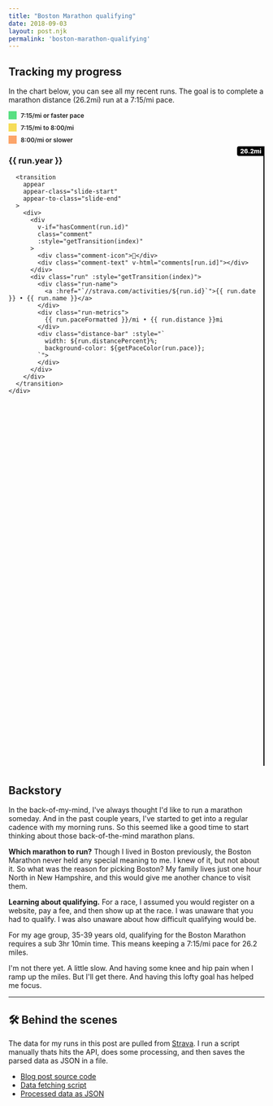 ```yaml
---
title: "Boston Marathon qualifying" 
date: 2018-09-03
layout: post.njk
permalink: 'boston-marathon-qualifying'
---
```


## Tracking my progress

In the chart below, you can see all my recent runs. The goal is to complete a marathon distance (26.2mi) run at a 7:15/mi pace.
  
<div class="legend">
  <div class="color-info">
      <div class="swatch" style="background-color: #58DF82"></div>7:15/mi or faster pace
  </div>
  <div class="color-info">
    <div class="swatch" style="background-color: #F6DC58"></div>7:15/mi to 8:00/mi
  </div>
  <div class="color-info">
    <div class="swatch" style="background-color: #FCA469"></div>8:00/mi or slower
  </div>
</div>

<div class="center center--960">
  <div id="runs" class="runs">
    <div class="distance-goal">26.2mi</div>
    <div v-for="(run, index) in flatRuns">
      <h3 v-if="index === 0 || (index > 0 && run.year !== flatRuns[index - 1].year)">
        {{ run.year }}
      </h3>

      <transition
        appear
        appear-class="slide-start"
        appear-to-class="slide-end"
      >
        <div>
          <div 
            v-if="hasComment(run.id)"
            class="comment"
            :style="getTransition(index)"
          >
            <div class="comment-icon">🤕</div>
            <div class="comment-text" v-html="comments[run.id]"></div>
          </div>
          <div class="run" :style="getTransition(index)">
            <div class="run-name">
              <a :href="`//strava.com/activities/${run.id}`">{{ run.date }} • {{ run.name }}</a>
            </div>
            <div class="run-metrics">
              {{ run.paceFormatted }}/mi • {{ run.distance }}mi
            </div>
            <div class="distance-bar" :style="`
              width: ${run.distancePercent}%;
              background-color: ${getPaceColor(run.pace)};
            `">
            </div>
          </div>
        </div>
      </transition>
    </div>
  </div>

</div>

## Backstory

In the back-of-my-mind, I've always thought I'd like to run a marathon someday. And in the past couple years, I've started to get into a regular cadence with my morning runs. So this seemed like a good time to start thinking about those back-of-the-mind marathon plans.

**Which marathon to run?** Though I lived in Boston previously, the Boston Marathon never held any special meaning to me. I knew of it, but not about it. So what was the reason for picking Boston? My family lives just one hour North in New Hampshire, and this would give me another chance to visit them.

**Learning about qualifying.** For a race, I assumed you would register on a website, pay a fee, and then show up at the race. I was unaware that you had to qualify. I was also unaware about how difficult qualifying would be.

For my age group, 35-39 years old, qualifying for the Boston Marathon requires a sub 3hr 10min time. This means
keeping a 7:15/mi pace for 26.2 miles. 

I'm not there yet. A little slow. And having some knee and hip pain when I ramp up the miles. But I'll get there. And having this lofty goal has helped me focus.

---

## 🛠 Behind the scenes

The data for my runs in this post are pulled from [Strava](//strava.com). I run a script manually thats hits the API, does some processing, and then saves the parsed data as JSON in a file.

- [Blog post source code](https://raw.githubusercontent.com/lokesh/lokesh-dhakar/master/src/posts/boston-marathon-qualifying.md)
- [Data fetching script](https://github.com/lokesh/lokesh-dhakar/blob/master/refresh-data.js#L8)
- [Processed data as JSON](https://github.com/lokesh/lokesh-dhakar/blob/master/src/data/strava-activities-edited-runs.json)



<style>
.slide-start .run,
.slide-start .comment {
  opacity: 0;
  transform: translateX(-40px);
}
.slide-end .run,
.slide-end .comment {
  opacity: 1;
  transform: translateX(0);
}

.color-info {
  display: flex;
  align-items: center;
  margin-bottom: 8px;
  font-size: 12px;
  font-weight: 600;
}

.swatch {
  display: inline-block;
  width: 16px;
  height: 16px;
  margin-right: 8px;
  border-radius: var(--border-radius);
}

.runs {
  position: relative;
  min-height: 1200px;
  margin-bottom: 36px;
  border-right: 2px solid #000;
}

.distance-goal {
  position: absolute;
  top: -18px;
  right: -2px;
  padding: 2px 0;
  width: 54px;
  text-align: center;
  color: white;
  font-size: 12px;
  font-weight: 800;
  background-color: #000;
  border-radius: 4px 0 0 4px;
}

.comment {
  display: flex;
  padding: 8px 8px 20px 8px;
  max-width: 32em;
}

.comment-icon {
  font-size: 24px;
  margin-right: 8px;
}

.comment-text {
  font-size: 13px;
  line-height: 1.5em;
}

.comment-text em {
  font-style: normal;
  font-weight: 600;
}

.comment-text em::after {
  content: ' -';
}

.run {
  position: relative;
  display: flex;
  justify-content: space-between;
  background-color: #EDEDED;
  font-size: 12px;
  font-weight: 600;
  margin-bottom: 12px;
  border-radius: var(--border-radius) 0 0 var(--border-radius);
}

.run a {
  color: #000;
}

.run-name {
  z-index: 1;
  opacity: 0.8;
  padding: 8px;
  white-space: nowrap;
  overflow: hidden;
  text-overflow: ellipsis;
}

.run-metrics {
  z-index: 1;
  display: flex;
  align-items: center;
  flex: 0 0 auto;
  opacity: 0.8;
  padding: 8px;
  text-align: right;
  display: flex;
  align-items: center;
}

.distance-bar {
  z-index: 0;
  position: absolute;
  width: 100%;
  height: 100%;
  border-radius: var(--border-radius) 0 0 var(--border-radius);
}
</style>

<script src="/js/axios.min.js"></script>
<script src="/js/vue.min.js"></script>

<script>

// ------
// CONFIG
// ------

// Hide any steep runs with avg elevation gain more than X ft per mile.
let MAX_ELEVATION_PER_MILE = 100;

// --------
// COMMENTS
// --------

var app = new Vue({
  el: '#runs',
  
  data() {
    return {
      runs: [],
      comments: {
        1830959635: `<em>Sep 21, 2018</em> I'm having some pain in my left ankle which
           started the day after a hard effort up a steep hill. The ankle pain goes in and out,
          but has lingered for over a week now. I'm pausing my running for a couple of weeks to 
          recover.`,
        1735738378: `<em>Jul 29, 2018</em> I attemped my first half-marathon, the SF Half. Unfortunately I had knee pain
          that started just a mile in. The likelihood of me finishing was slim, and injury high, 
          so I cut my losses after finishing five miles.
          <br><br>
          Over the next couple weeks I focused on strenghtening the muscles around 
          the IT Band. It seems to have worked as the knee pain did not come back.
          `
      }
    };
  },
  
  computed: {
    flatRuns() {
      return this.runs.filter(run => {
        return (run.elevation / run.distance) < MAX_ELEVATION_PER_MILE;
      })
    },
  },

  created() {
    axios.get('/data/strava-activities-edited-runs.json')
    .then((response) => {
      this.runs = response.data;
    })
    .catch((error) => {
      console.log(error);
    })
  },

  methods: {
    getPaceColor(pace) {
      let paceColor;
      if (pace > 8) {
        paceColor = '#FCA469';
      } else if (pace > 7.25) {
        paceColor = '#F6DC58';
      } else {
        paceColor = '#58DF82';
      }
      return paceColor;
    },
    getTransition(index) {
      return (index < 40) ? `transition: all 0.5s ${index * 0.05}s`: '';
    },
    hasComment(id) {
      return this.comments.hasOwnProperty(id);
    }
  }
});
</script>

